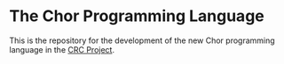 # The Chor Programming Language

This is the repository for the development of the new Chor programming language in the [CRC Project](www.chor-lang.org).

